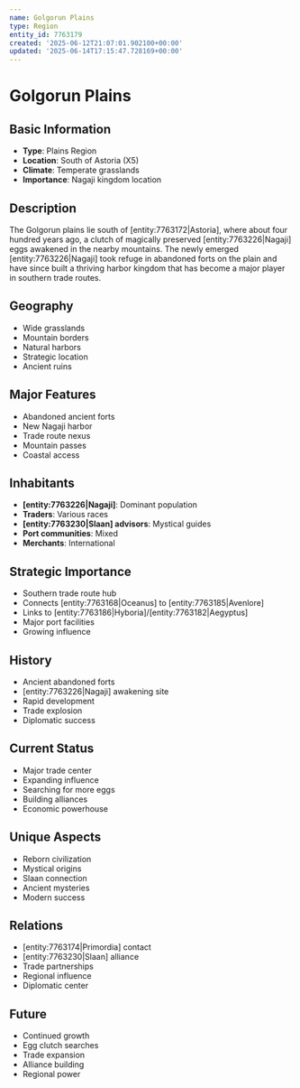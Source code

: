 ```yaml
---
name: Golgorun Plains
type: Region
entity_id: 7763179
created: '2025-06-12T21:07:01.902100+00:00'
updated: '2025-06-14T17:15:47.728169+00:00'
---
```


# Golgorun Plains

## Basic Information
- **Type**: Plains Region
- **Location**: South of Astoria (X5)
- **Climate**: Temperate grasslands
- **Importance**: Nagaji kingdom location

## Description
The Golgorun plains lie south of [entity:7763172|Astoria], where about four hundred years ago, a clutch of magically preserved [entity:7763226|Nagaji] eggs awakened in the nearby mountains. The newly emerged [entity:7763226|Nagaji] took refuge in abandoned forts on the plain and have since built a thriving harbor kingdom that has become a major player in southern trade routes.

## Geography
- Wide grasslands
- Mountain borders
- Natural harbors
- Strategic location
- Ancient ruins

## Major Features
- Abandoned ancient forts
- New Nagaji harbor
- Trade route nexus
- Mountain passes
- Coastal access

## Inhabitants
- **[entity:7763226|Nagaji]**: Dominant population
- **Traders**: Various races
- **[entity:7763230|Slaan] advisors**: Mystical guides
- **Port communities**: Mixed
- **Merchants**: International

## Strategic Importance
- Southern trade route hub
- Connects [entity:7763168|Oceanus] to [entity:7763185|Avenlore]
- Links to [entity:7763186|Hyboria]/[entity:7763182|Aegyptus]
- Major port facilities
- Growing influence

## History
- Ancient abandoned forts
- [entity:7763226|Nagaji] awakening site
- Rapid development
- Trade explosion
- Diplomatic success

## Current Status
- Major trade center
- Expanding influence
- Searching for more eggs
- Building alliances
- Economic powerhouse

## Unique Aspects
- Reborn civilization
- Mystical origins
- Slaan connection
- Ancient mysteries
- Modern success

## Relations
- [entity:7763174|Primordia] contact
- [entity:7763230|Slaan] alliance
- Trade partnerships
- Regional influence
- Diplomatic center

## Future
- Continued growth
- Egg clutch searches
- Trade expansion
- Alliance building
- Regional power